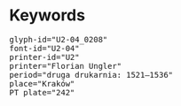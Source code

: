 # Keywords
<pre>
glyph-id="U2-04_0208"
font-id="U2-04"
printer-id="U2"
printer="Florian Ungler"
period="druga drukarnia: 1521—1536"
place="Kraków"
PT plate="242"
</pre>
